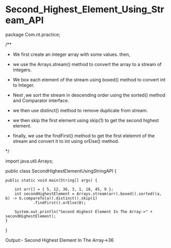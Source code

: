 # Second_Highest_Element_Using_Stream_API

package Com.nt.practice;

/**
 *  We first create an integer array with some values. then,
 
 *  we use the Arrays.stream() method to convert the array to a stream of integers.
 
 *  We box each element of the stream using boxed() method to convert int to Integer.
 
 *  Next ,we sort the stream in descending order using the sorted() method and Comparator interface.
 
 *  we then use distinct() method to remove duplicate from stream.
 
 *  we then skip the first element using skip(1) to get the second highest element.
 
 *  finally, we use the findFirst() method to get the first elelemnt of the stream and convert it to int using orElse() method.
 
 */
 
import java.util.Arrays;

public class SecondHighestElementUsingStringAPI {

	public static void main(String[] args) {
  
		int arr[] = { 5, 12, 36, 3, 1, 18, 45, 9 };
		int secondHighestElement = Arrays.stream(arr).boxed().sorted((a, b) -> b.compareTo(a)).distinct().skip(1)
				.findFirst().orElse(0);
        
		System.out.println("Second Highest Element In The Array->" + secondHighestElement);
	}

}

Output:- Second Highest Element In The Array->36

